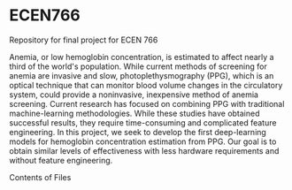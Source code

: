 # ECEN766

Repository for final project for ECEN 766

  Anemia, or low hemoglobin concentration, is estimated to affect nearly a third of the world's population. While current methods of screening for anemia are invasive and slow, photoplethysmography (PPG), which is an optical technique that can monitor blood volume changes in the circulatory system, could provide a noninvasive, inexpensive method of anemia screening. Current research has focused on combining PPG with traditional machine-learning methodologies. While these studies have obtained successful results, they require time-consuming and complicated feature engineering. In this project, we seek to develop the first deep-learning models for hemoglobin concentration estimation from PPG. Our goal is to obtain similar levels of effectiveness with less hardware requirements and without feature engineering.

  Contents of Files 
